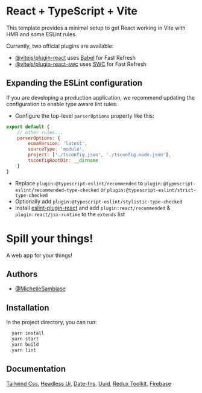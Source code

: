 # React + TypeScript + Vite

This template provides a minimal setup to get React working in Vite with HMR and some ESLint rules.

Currently, two official plugins are available:

- [@vitejs/plugin-react](https://github.com/vitejs/vite-plugin-react/blob/main/packages/plugin-react/README.md) uses [Babel](https://babeljs.io/) for Fast Refresh
- [@vitejs/plugin-react-swc](https://github.com/vitejs/vite-plugin-react-swc) uses [SWC](https://swc.rs/) for Fast Refresh

## Expanding the ESLint configuration

If you are developing a production application, we recommend updating the configuration to enable type aware lint rules:

- Configure the top-level `parserOptions` property like this:

```js
export default {
	// other rules...
	parserOptions: {
		ecmaVersion: 'latest',
		sourceType: 'module',
		project: ['./tsconfig.json', './tsconfig.node.json'],
		tsconfigRootDir: __dirname
	}
}
```

- Replace `plugin:@typescript-eslint/recommended` to `plugin:@typescript-eslint/recommended-type-checked` or `plugin:@typescript-eslint/strict-type-checked`
- Optionally add `plugin:@typescript-eslint/stylistic-type-checked`
- Install [eslint-plugin-react](https://github.com/jsx-eslint/eslint-plugin-react) and add `plugin:react/recommended` & `plugin:react/jsx-runtime` to the `extends` list

# Spill your things!

A web app for your things!

## Authors

- [@MichelleSambiase](https://www.github.com/MichelleSambiase)

## Installation

In the project directory, you can run:

```bash
  yarn install
  yarn start
  yarn build
  yarn lint
```

## Documentation

[Tailwind Css](https://tailwindcss.com/),
[Headless Ui](https://headlessui.com/),
[Date-fns](https://date-fns.org/),
[Uuid](https://github.com/uuidjs/uuid),
[Redux Toolkit](https://redux-toolkit.js.org/),
[Firebase](https://firebase.google.com/)
